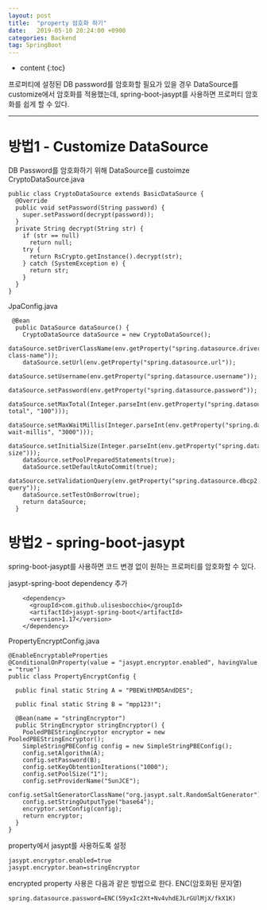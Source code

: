 ```yaml
---
layout: post
title:  "property 암호화 하기"
date:   2019-05-10 20:24:00 +0900
categories: Backend
tag: SpringBoot
---
```


* content
{:toc}


프로퍼티에 설정된 DB password를 암호화할 필요가 있을 경우 DataSource를 customize에서 암호화를 적용했는데, spring-boot-jasypt를 사용하면 프로퍼티 암호화를 쉽게 할 수 있다.


------------------------
# 방법1 - Customize DataSource
DB Password를 암호화하기 위해 DataSource를 custoimze
CryptoDataSource.java
```
public class CryptoDataSource extends BasicDataSource {
  @Override
  public void setPassword(String password) {
    super.setPassword(decrypt(password));
  }
  private String decrypt(String str) {
    if (str == null)
      return null;
    try {
      return RsCrypto.getInstance().decrypt(str);
    } catch (SystemException e) {
      return str;
    }
  }
}
```

JpaConfig.java
```
 @Bean
  public DataSource dataSource() {
    CryptoDataSource dataSource = new CryptoDataSource();
    dataSource.setDriverClassName(env.getProperty("spring.datasource.driver-class-name"));
    dataSource.setUrl(env.getProperty("spring.datasource.url"));
    dataSource.setUsername(env.getProperty("spring.datasource.username"));
    dataSource.setPassword(env.getProperty("spring.datasource.password"));
    dataSource.setMaxTotal(Integer.parseInt(env.getProperty("spring.datasource.dbcp2.max-total", "100")));
    dataSource.setMaxWaitMillis(Integer.parseInt(env.getProperty("spring.datasource.dbcp2.max-wait-millis", "3000")));
    dataSource.setInitialSize(Integer.parseInt(env.getProperty("spring.datasource.dbcp2.initial-size")));
    dataSource.setPoolPreparedStatements(true);
    dataSource.setDefaultAutoCommit(true);
    dataSource.setValidationQuery(env.getProperty("spring.datasource.dbcp2.validation-query"));
    dataSource.setTestOnBorrow(true);
    return dataSource;
  }
```
# 방법2 - spring-boot-jasypt
spring-boot-jasypt를 사용하면 코드 변경 없이 원하는 프로퍼티를 암호화할 수 있다.  

jasypt-spring-boot dependency 추가
```
    <dependency>
      <groupId>com.github.ulisesbocchio</groupId>
      <artifactId>jasypt-spring-boot</artifactId>
      <version>1.17</version>
    </dependency>
```

PropertyEncryptConfig.java    
```
@EnableEncryptableProperties
@ConditionalOnProperty(value = "jasypt.encryptor.enabled", havingValue = "true")
public class PropertyEncryptConfig {

  public final static String A = "PBEWithMD5AndDES";

  public final static String B = "mpp123!";

  @Bean(name = "stringEncryptor")
  public StringEncryptor stringEncryptor() {
    PooledPBEStringEncryptor encryptor = new PooledPBEStringEncryptor();
    SimpleStringPBEConfig config = new SimpleStringPBEConfig();
    config.setAlgorithm(A);
    config.setPassword(B);
    config.setKeyObtentionIterations("1000");
    config.setPoolSize("1");
    config.setProviderName("SunJCE");
    config.setSaltGeneratorClassName("org.jasypt.salt.RandomSaltGenerator");
    config.setStringOutputType("base64");
    encryptor.setConfig(config);
    return encryptor;
  }
}

```
property에서 jasypt를 사용하도록 설정
```
jasypt.encryptor.enabled=true
jasypt.encryptor.bean=stringEncryptor
```

encrypted property 사용은 다음과 같은 방법으로 한다. 
ENC(암호화된 문자열)  
```
spring.datasource.password=ENC(59yxIc2Xt+Nv4vhdEJLrGUlMjX/fkX1K)
```